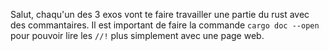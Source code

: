 Salut, chaqu'un des 3 exos vont te faire travailler une partie du rust avec des commantaires.
Il est important de faire la commande `cargo doc --open` pour pouvoir lire les `//!` plus simplement avec une page web.

